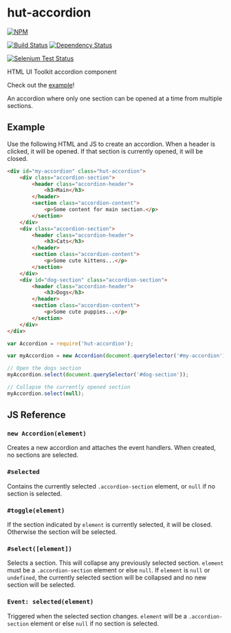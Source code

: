# hut-accordion

[![NPM](https://nodei.co/npm/hut-accordion.png?compact=true)](https://nodei.co/npm/hut-accordion/)

[![Build Status](https://drone.io/github.com/conradz/hut-accordion/status.png)](https://drone.io/github.com/conradz/hut-accordion/latest)
[![Dependency Status](https://gemnasium.com/conradz/hut-accordion.png)](https://gemnasium.com/conradz/hut-accordion)

[![Selenium Test Status](https://saucelabs.com/browser-matrix/hut-accordion.svg)](https://saucelabs.com/u/hut-accordion)

HTML UI Toolkit accordion component

Check out the [example](http://conradz.github.io/hut-accordion)!

An accordion where only one section can be opened at a time from multiple
sections.

## Example

Use the following HTML and JS to create an accordion. When a header is clicked,
it will be opened. If that section is currently opened, it will be closed.

```html
<div id="my-accordion" class="hut-accordion">
    <div class="accordion-section">
        <header class="accordion-header">
            <h3>Main</h3>
        </header>
        <section class="accordion-content">
            <p>Some content for main section.</p>
        </section>
    </div>
    <div class="accordion-section">
        <header class="accordion-header">
            <h3>Cats</h3>
        </header>
        <section class="accordion-content">
            <p>Some cute kittens...</p>
        </section>
    </div>
    <div id="dog-section" class="accordion-section">
        <header class="accordion-header">
            <h3>Dogs</h3>
        </header>
        <section class="accordion-content">
            <p>Some cute puppies...</p>
        </section>
    </div>
</div>
```

```js
var Accordion = require('hut-accordion');

var myAccordion = new Accordion(document.querySelector('#my-accordion'));

// Open the dogs section
myAccordion.select(document.querySelector('#dog-section'));

// Collapse the currently opened section
myAccordion.select(null);
```

## JS Reference

### `new Accordion(element)`

Creates a new accordion and attaches the event handlers. When created, no
sections are selected.

### `#selected`

Contains the currently selected `.accordion-section` element, or `null` if no
section is selected.

### `#toggle(element)`

If the section indicated by `element` is currently selected, it will be closed.
Otherwise the section will be selected.

### `#select([element])`

Selects a section. This will collapse any previously selected section. `element`
must be a `.accordion-section` element or else `null`. If `element` is `null` or
`undefined`, the currently selected section will be collapsed and no new section
will be selected.

### `Event: selected(element)`

Triggered when the selected section changes. `element` will be a
`.accordion-section` element or else `null` if no section is selected.
